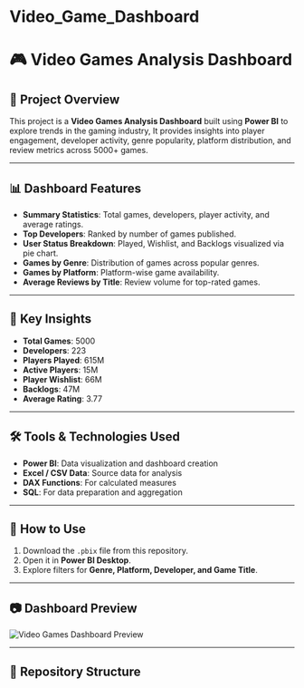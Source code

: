 # Video_Game_Dashboard
# 🎮 Video Games Analysis Dashboard

## 📌 Project Overview

This project is a **Video Games Analysis Dashboard** built using **Power BI** to explore trends in the gaming industry, It provides insights into player engagement, developer activity, genre popularity, platform distribution, and review metrics across 5000+ games.

---

## 📊 Dashboard Features

* **Summary Statistics**: Total games, developers, player activity, and average ratings.
* **Top Developers**: Ranked by number of games published.
* **User Status Breakdown**: Played, Wishlist, and Backlogs visualized via pie chart.
* **Games by Genre**: Distribution of games across popular genres.
* **Games by Platform**: Platform-wise game availability.
* **Average Reviews by Title**: Review volume for top-rated games.

---

## 📌 Key Insights

* **Total Games**: 5000  
* **Developers**: 223  
* **Players Played**: 615M  
* **Active Players**: 15M  
* **Player Wishlist**: 66M  
* **Backlogs**: 47M  
* **Average Rating**: 3.77  

---

## 🛠️ Tools & Technologies Used

* **Power BI**: Data visualization and dashboard creation  
* **Excel / CSV Data**: Source data for analysis  
* **DAX Functions**: For calculated measures  
* **SQL**: For data preparation and aggregation  

---

## 🚀 How to Use

1. Download the `.pbix` file from this repository.  
2. Open it in **Power BI Desktop**.  
3. Explore filters for **Genre, Platform, Developer, and Game Title**.

---

## 📷 Dashboard Preview

![Video Games Dashboard Preview]([Dashboard%20preview/Screenshot.png](https://github.com/Jayesh-501/Video_Game_Dashboard/blob/main/Video_Game_Dashboard.png))

---

## 📎 Repository Structure
